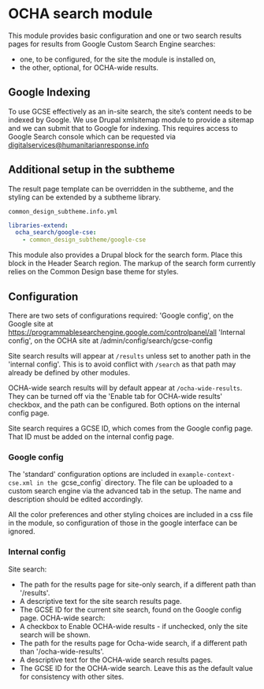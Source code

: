 # OCHA search module

This module provides basic configuration and one or two search results pages
for results from Google Custom Search Engine searches:
 * one, to be configured, for the site the module is installed on,
 * the other, optional, for OCHA-wide results.

## Google Indexing

To use GCSE effectively as an in-site search, the site’s content needs to be
indexed by Google.
We use Drupal xmlsitemap module to provide a sitemap and we can submit that to
Google for indexing. This requires access to Google Search console which can be
requested via digitalservices@humanitarianresponse.info

## Additional setup in the subtheme

The result page template can be overridden in the subtheme, and the
styling can be extended by a subtheme library.

`common_design_subtheme.info.yml`

```yaml
libraries-extend:
  ocha_search/google-cse:
    - common_design_subtheme/google-cse
```

This module also provides a Drupal block for the search form. Place this block
in the Header Search region. The markup of the search form currently relies on
the Common Design base theme for styles.

## Configuration

There are two sets of configurations required:
'Google config', on the Google site at
https://programmablesearchengine.google.com/controlpanel/all
'Internal config', on the OCHA site at
/admin/config/search/gcse-config

Site search results will appear at `/results` unless set to another path in the
'internal config'. This is to avoid conflict with `/search` as that path may
already be defined by other modules.

OCHA-wide search results will by default appear at `/ocha-wide-results`.
They can be turned off via the 'Enable tab for OCHA-wide results' checkbox, and
the path can be configured. Both options on the internal config page.

Site search requires a GCSE ID, which comes from the Google config page.
That ID must be added on the internal config page.

### Google config

The 'standard' configuration options are included in `example-context-cse.xml
in the `gcse_config` directory. The file can be uploaded to a custom search
engine via the advanced tab in the setup. The name and description should be
edited accordingly.

All the color preferences and other styling choices are included in a css file
in the module, so configuration of those in the google interface can be ignored.

### Internal config

Site search:
  * The path for the results page for site-only search, if a different path than
  '/results'.
  * A descriptive text for the site search results page.
  * The GCSE ID for the current site search, found on the Google config page.
OCHA-wide search:
  * A checkbox to Enable OCHA-wide results - if unchecked, only the site search 
  will be shown.
  * The path for the results page for Ocha-wide search, if a different path than
  '/ocha-wide-results'.
  * A descriptive text for the OCHA-wide search results pages.
  * The GCSE ID for the OCHA-wide search. Leave this as the default value for
  consistency with other sites.
